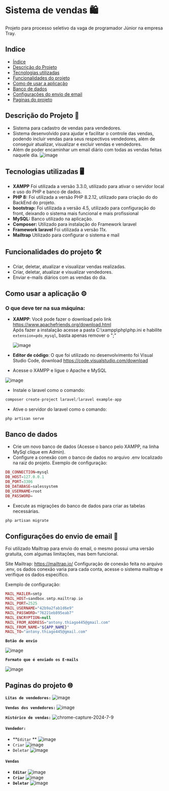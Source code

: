 # Sistema de vendas 🛍️

Projeto para processo seletivo da vaga de programador Júnior na empresa Tray.

## Indice
* [Índice](https://github.com/Antony-Chagas/salesSystemTray/tree/Ajustes?tab=readme-ov-file#indice)
* [Descrição do Projeto](https://github.com/Antony-Chagas/salesSystemTray/tree/Ajustes?tab=readme-ov-file#descri%C3%A7%C3%A3o-do-projeto-)
* [Tecnologias utilizadas](https://github.com/Antony-Chagas/salesSystemTray/tree/Ajustes?tab=readme-ov-file#tecnologias-utilizadas-)
* [Funcionalidades do projeto](https://github.com/Antony-Chagas/salesSystemTray/tree/Ajustes?tab=readme-ov-file#funcionalidades-do-projeto-%EF%B8%8F)
* [Como de usar a aplicação](https://github.com/Antony-Chagas/salesSystemTray/tree/Ajustes?tab=readme-ov-file#como-usar-a-aplica%C3%A7%C3%A3o-%EF%B8%8F)
* [Banco de dados](https://github.com/Antony-Chagas/salesSystemTray/tree/Ajustes?tab=readme-ov-file#banco-de-dados)
* [Configurações do envio de email](https://github.com/Antony-Chagas/salesSystemTray/tree/Ajustes?tab=readme-ov-file#configura%C3%A7%C3%B5es-do-envio-de-email-)
* [Paginas do projeto](https://github.com/Antony-Chagas/salesSystemTray/tree/Ajustes?tab=readme-ov-file#paginas-do-projeto-)


## Descrição do Projeto 📰
* Sistema para cadastro de vendas para vendedores.
* Sistema desenvolvido para ajudar e facilitar o controle das vendas, podendo incluir vendas para seus respectivos vendedores, além de conseguir atualizar, visualizar e excluir vendas e vendedores.
* Além de poder encaminhar um email diário com todas as vendas feitas naquele dia.
  ![image](https://github.com/Antony-Chagas/salesSystemTray/assets/104728389/08731afd-3092-4fa5-ae65-f8deb1b2fa37)


## Tecnologias utilizadas 🖥
* **XAMPP** Foi utilizada a versão 3.3.0, utilizado para ativar o servidor local e uso do PHP e banco de dados.
* **PHP 8:** Foi utilizada a versão  PHP 8.2.12, utilizado para criação do do BackEnd do projeto.
* **bootstrap:** Foi utilizada a versão 4.5, utilizado para configuração do front, deixando o sistema mais funcional e mais profissional
* **MySQL:** Banco utilizado na aplicação.
* **Composer:** Utilizado para instalação do Framework laravel
* **Framework laravel** Foi utilizada a versão 11x.
* **Mailtrap** Utilizado para configurar o sistema e mail

## Funcionalidades do projeto 🛠️

* Criar, deletar, atualizar e visualizar vendas realizadas.
* Criar, deletar, atualizar e visualizar vendedores.
* Enviar e-mails diários com as vendas do dia.

## Como usar a aplicação ⚙️

### O que deve ter na sua máquina:
* **XAMPP**: Você pode fazer o download pelo link https://www.apachefriends.org/download.html <br>
  Após fazer a instalação acesse a pasta C:\xampp\php\php.ini e habilite `extension=pdo_mysql`, basta apenas remover o ";"
  
  ![image](https://github.com/Antony-Chagas/salesSystem/assets/104728389/ce1e5437-e1ba-49ee-9a5b-0e04e6b8351f)

* **Editor de código**: O que foi utilizado no desenvolvimento foi Visual Studio Code, download https://code.visualstudio.com/download
* Acesse o XAMPP e ligue o Apache e MySQL
  
 ![image](https://github.com/Antony-Chagas/salesSystem/assets/104728389/f5fe1b87-6776-4039-8fb7-8e9220469452)

* Instale o laravel como o comando:
~~~php
composer create-project laravel/laravel example-app
~~~ 
* Ative o servidor do laravel como o comando:
~~~php
php artisan serve
~~~
    
## Banco de dados
* Crie um novo banco de dados (Acesse o banco pelo XAMPP, na linha MySql clique em Admin).
* Configure a conexão com o banco de dados no arquivo .env localizado na raiz do projeto. Exemplo de configuração:
~~~php
DB_CONNECTION=mysql
DB_HOST=127.0.0.1
DB_PORT=3306
DB_DATABASE=salessystem
DB_USERNAME=root
DB_PASSWORD=
~~~
* Execute as migrações do banco de dados para criar as tabelas necessárias.
~~~php
php artisan migrate
~~~
## Configurações do envio de email 📩
 Foi utilizado Mailtrap para envio do email, o mesmo possui uma versão gratuita, com algumas limitações, mas bem funcional.
 
 Site Mailtrap: https://mailtrap.io/
 Configuração de conexão feita no arquivo .env, os dados conexão varia para cada conta, acesse o sistema mailtrap e verifique os dados específico.
 
 Exemplo de configuração:
~~~php
MAIL_MAILER=smtp
MAIL_HOST=sandbox.smtp.mailtrap.io
MAIL_PORT=2525
MAIL_USERNAME="42b9a2fab1d6e9"
MAIL_PASSWORD="76221eb895eab7"
MAIL_ENCRYPTION=null
MAIL_FROM_ADDRESS="antony.thiago445@gmail.com"
MAIL_FROM_NAME="${APP_NAME}"
MAIL_TO="antony.thiago445@gmail.com"
~~~
**`Botão de envio`**

![image](https://github.com/Antony-Chagas/salesSystemTray/assets/104728389/61dcb02e-cd9e-40eb-ab46-f57687c5c7a7)

**`Formato que é enviado os E-mails`**

![image](https://github.com/Antony-Chagas/salesSystemTray/assets/104728389/041c79a1-97e8-4a7e-9ed0-94c3ccd58a59)

## Paginas do projeto 🌐

**`Litas de vendedores:`**
![image](https://github.com/Antony-Chagas/salesSystemTray/assets/104728389/d0ad82ba-161e-48f2-be67-293e4c121cef)

**`Vendas dos vendedores:`**
![image](https://github.com/Antony-Chagas/salesSystem/assets/104728389/29d54f65-3a8d-406f-b552-eefc2f9c5a83)

**`Histórico de vendas:`**
![chrome-capture-2024-7-9](https://github.com/Antony-Chagas/salesSystemTray/assets/104728389/f4737f6d-7eab-4bf2-8173-59b43bd51722)

#### `Vendedor:`
* **`Editar` **
![image](https://github.com/Antony-Chagas/salesSystem/assets/104728389/99323925-0a2b-4ab5-ba51-94ec553ffe51)
* `Criar`
![image](https://github.com/Antony-Chagas/salesSystem/assets/104728389/6499ad89-b01a-4feb-9b2d-9aa19653e456)
* `Deletar`
![image](https://github.com/Antony-Chagas/salesSystem/assets/104728389/ff747b84-aa04-4644-a43e-6fa9e9f88569)

#### `Vendas`
* **`Editar`**
![image](https://github.com/Antony-Chagas/salesSystem/assets/104728389/ba809475-4620-4d06-b386-7a7a84088663)
* **`Criar`**
![image](https://github.com/Antony-Chagas/salesSystem/assets/104728389/3eaf1b09-87a1-4b5b-bf5f-fdf4f4e0096a)
* **`Deletar`**
![image](https://github.com/Antony-Chagas/salesSystem/assets/104728389/9bc2be89-5422-4ef0-a4c3-32ded5b0a650)

